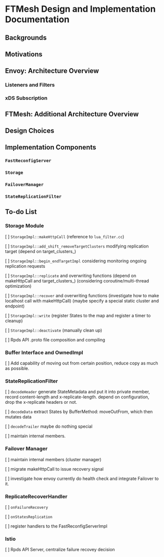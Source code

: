 # FTMesh Design and Implementation Documentation

## Backgrounds


## Motivations


## Envoy: Architecture Overview

### Listeners and Filters


### xDS Subscription


### 


## FTMesh: Additional Architecture Overview


## Design Choices


## Implementation Components

### `FastReconfigServer`


### `Storage`


### `FailoverManager`


### `StateReplicationFilter`


## To-do List

### Storage Module

[ ] `StorageImpl::makeHttpCall` (reference to `lua_filter.cc`)

[ ] `StorageImpl::add_shift_removeTargetClusters` modifying replication target (depend on target_clusters_)

[ ] `StorageImpl::begin_endTargetImpl` considering monitoring ongoing replication requests

[ ] `StorageImpl::replicate` and overwriting functions (depend on makeHttpCall and target_clusters_)
(considering coroutine/multi-thread optimization)

[ ] `StorageImpl::recover` and overwriting functions (investigate how to make localhost call with makeHttpCall)
(maybe specify a special static cluster and endpoint)

[ ] `StorageImpl::write` (register States to the map and register a timer to cleanup)

[ ] `StorageImpl::deactivate` (manually clean up)

[ ] Rpds API .proto file composition and compiling

### Buffer Interface and OwnedImpl

[ ] Add capability of moving out from certain position, reduce copy as much as possible.

### StateReplicationFilter 

[ ] `decodeHeader` generate StateMetadata and put it into private member, 
record content-length and x-replicate-length. depend on configuration, drop the x-replicate headers or not.


[ ] `decodeData` extract States by BufferMethod: moveOutFrom, which then mutates data

[ ] `decodeTrailer` maybe do nothing special

[ ] maintain internal members.

### Failover Manager

[ ] maintain internal members (cluster manager)

[ ] migrate makeHttpCall to issue recovery signal

[ ] investigate how envoy currently do health check and integrate Failover to it.

### ReplicateRecoverHandler

[ ] `onFailureRecovery`

[ ] `onStatesReplication`

[ ] register handlers to the FastReconfigServerImpl

### Istio

[ ] Rpds API Server, centralize failure recovey decision





